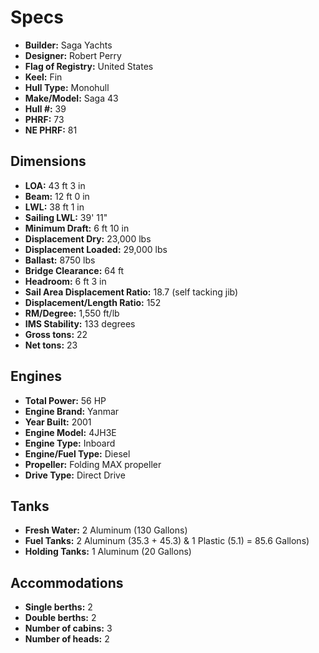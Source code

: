 # Specs

* **Builder:** Saga Yachts
* **Designer:** Robert Perry
* **Flag of Registry:** United States
* **Keel:** Fin
* **Hull Type:** Monohull
* **Make/Model:** Saga 43
* **Hull #:** 39
* **PHRF:** 73
* **NE PHRF:** 81

## Dimensions

* **LOA:** 43 ft 3 in
* **Beam:** 12 ft 0 in
* **LWL:** 38 ft 1 in
* **Sailing LWL:** 39' 11"
* **Minimum Draft:** 6 ft 10 in
* **Displacement Dry:** 23,000 lbs
* **Displacement Loaded:** 29,000 lbs
* **Ballast:** 8750 lbs
* **Bridge Clearance:** 64 ft
* **Headroom:** 6 ft 3 in
* **Sail Area Displacement Ratio:** 18.7 (self tacking jib)
* **Displacement/Length Ratio:** 152
* **RM/Degree:** 1,550 ft/lb
* **IMS Stability:** 133 degrees
* **Gross tons:** 22
* **Net tons:** 23

## Engines

* **Total Power:** 56 HP
* **Engine Brand:** Yanmar
* **Year Built:** 2001
* **Engine Model:** 4JH3E
* **Engine Type:** Inboard
* **Engine/Fuel Type:** Diesel
* **Propeller:** Folding MAX propeller
* **Drive Type:** Direct Drive


## Tanks
* **Fresh Water:** 2 Aluminum (130 Gallons)
* **Fuel Tanks:** 2 Aluminum (35.3 + 45.3) & 1 Plastic (5.1) = 85.6 Gallons)
* **Holding Tanks:** 1 Aluminum (20 Gallons)

## Accommodations
* **Single berths:** 2
* **Double berths:** 2
* **Number of cabins:** 3
* **Number of heads:** 2
